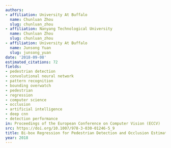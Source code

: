 ```yaml
---
authors:
- affiliation: University At Buffalo
  name: Chunluan Zhou
  slug: chunluan_zhou
- affiliation: Nanyang Technological University
  name: Chunluan Zhou
  slug: chunluan_zhou
- affiliation: University At Buffalo
  name: Junsong Yuan
  slug: junsong_yuan
date: '2018-09-08'
estimated_citations: 72
fields:
- pedestrian detection
- convolutional neural network
- pattern recognition
- bounding overwatch
- pedestrian
- regression
- computer science
- occlusion
- artificial intelligence
- deep cnn
- detection performance
in: Proceedings of the European Conference on Computer Vision (ECCV)
src: https://doi.org/10.1007/978-3-030-01246-5_9
title: Bi-box Regression for Pedestrian Detection and Occlusion Estimation
year: 2018
---
```

